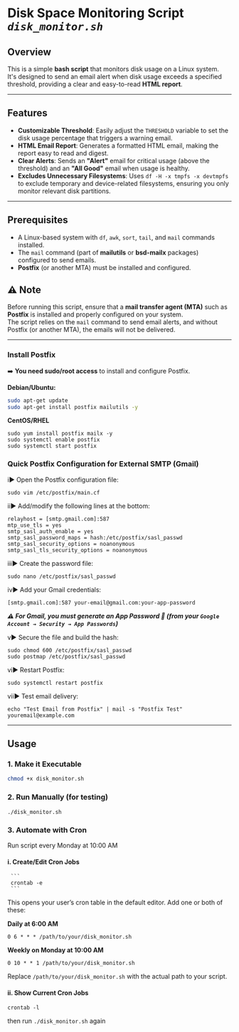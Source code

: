 # Disk Space Monitoring Script _`disk_monitor.sh`_

## Overview
This is a simple **bash script** that monitors disk usage on a Linux system.  
It's designed to send an email alert when disk usage exceeds a specified threshold, providing a clear and easy-to-read **HTML report**.

---

## Features
- **Customizable Threshold**: Easily adjust the `THRESHOLD` variable to set the disk usage percentage that triggers a warning email.  
- **HTML Email Report**: Generates a formatted HTML email, making the report easy to read and digest.  
- **Clear Alerts**: Sends an **"Alert"** email for critical usage (above the threshold) and an **"All Good"** email when usage is healthy.  
- **Excludes Unnecessary Filesystems**: Uses `df -H -x tmpfs -x devtmpfs` to exclude temporary and device-related filesystems, ensuring you only monitor relevant disk partitions.  

---

## Prerequisites
- A Linux-based system with `df`, `awk`, `sort`, `tail`, and `mail` commands installed.  
- The `mail` command (part of **mailutils** or **bsd-mailx** packages) configured to send emails.
- **Postfix** (or another MTA) must be installed and configured.

## ⚠️ Note
Before running this script, ensure that a **mail transfer agent (MTA)** such as **Postfix** is installed and properly configured on your system.  
The script relies on the `mail` command to send email alerts, and without Postfix (or another MTA), the emails will not be delivered.   

---

### Install Postfix
➡️ **You need sudo/root access** to install and configure Postfix.

**Debian/Ubuntu:**
```bash
sudo apt-get update
sudo apt-get install postfix mailutils -y
```

 **CentOS/RHEL**
 ```
sudo yum install postfix mailx -y
sudo systemctl enable postfix
sudo systemctl start postfix
```
### Quick Postfix Configuration for External SMTP (Gmail)
i► Open the Postfix configuration file:
  ```
  sudo vim /etc/postfix/main.cf
  ```
ii► Add/modify the following lines at the bottom:
```
relayhost = [smtp.gmail.com]:587
mtp_use_tls = yes
smtp_sasl_auth_enable = yes
smtp_sasl_password_maps = hash:/etc/postfix/sasl_passwd
smtp_sasl_security_options = noanonymous
smtp_sasl_tls_security_options = noanonymous
```
iii► Create the password file:
```
sudo nano /etc/postfix/sasl_passwd
```
iv► Add your Gmail credentials:
```
[smtp.gmail.com]:587 your-email@gmail.com:your-app-password
```
***⚠️ For Gmail, you must generate an App Password 🔑 (from your `Google Account → Security → App Passwords`)***

v► Secure the file and build the hash:
```
sudo chmod 600 /etc/postfix/sasl_passwd
sudo postmap /etc/postfix/sasl_passwd
```

vi► Restart Postfix:
```
sudo systemctl restart postfix
```

vii► Test email delivery:
```
echo "Test Email from Postfix" | mail -s "Postfix Test" youremail@example.com
```
---

## Usage

### 1. Make it Executable
```bash
chmod +x disk_monitor.sh
```
### 2. Run Manually (for testing)
```
./disk_monitor.sh
```
### 3. Automate with Cron
Run script every Monday at 10:00 AM
  #### i. Create/Edit Cron Jobs
     ```
     crontab -e
     ```
This opens your user’s cron table in the default editor. Add one or both of these:

**Daily at 6:00 AM**
```
0 6 * * * /path/to/your/disk_monitor.sh
```

**Weekly on Monday at 10:00 AM**
```
0 10 * * 1 /path/to/your/disk_monitor.sh
```

Replace `/path/to/your/disk_monitor.sh` with the actual path to your script.

#### ii. Show Current Cron Jobs
```
crontab -l
```
then run `./disk_monitor.sh` again
